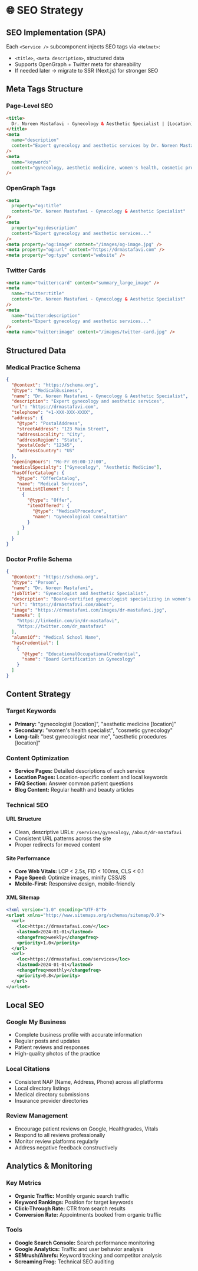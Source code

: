# 🌐 SEO Strategy

## SEO Implementation (SPA)

Each `<Service />` subcomponent injects SEO tags via `<Helmet>`:

- `<title>`, `<meta description>`, structured data
- Supports OpenGraph + Twitter meta for shareability
- If needed later → migrate to SSR (Next.js) for stronger SEO

## Meta Tags Structure

### Page-Level SEO

```html
<title>
  Dr. Noreen Mastafavi - Gynecology & Aesthetic Specialist | [Location]
</title>
<meta
  name="description"
  content="Expert gynecology and aesthetic services by Dr. Noreen Mastafavi. Specializing in women's health, cosmetic procedures, and personalized care."
/>
<meta
  name="keywords"
  content="gynecology, aesthetic medicine, women's health, cosmetic procedures, [location]"
/>
```

### OpenGraph Tags

```html
<meta
  property="og:title"
  content="Dr. Noreen Mastafavi - Gynecology & Aesthetic Specialist"
/>
<meta
  property="og:description"
  content="Expert gynecology and aesthetic services..."
/>
<meta property="og:image" content="/images/og-image.jpg" />
<meta property="og:url" content="https://drmastafavi.com" />
<meta property="og:type" content="website" />
```

### Twitter Cards

```html
<meta name="twitter:card" content="summary_large_image" />
<meta
  name="twitter:title"
  content="Dr. Noreen Mastafavi - Gynecology & Aesthetic Specialist"
/>
<meta
  name="twitter:description"
  content="Expert gynecology and aesthetic services..."
/>
<meta name="twitter:image" content="/images/twitter-card.jpg" />
```

## Structured Data

### Medical Practice Schema

```json
{
  "@context": "https://schema.org",
  "@type": "MedicalBusiness",
  "name": "Dr. Noreen Mastafavi - Gynecology & Aesthetic Specialist",
  "description": "Expert gynecology and aesthetic services",
  "url": "https://drmastafavi.com",
  "telephone": "+1-XXX-XXX-XXXX",
  "address": {
    "@type": "PostalAddress",
    "streetAddress": "123 Main Street",
    "addressLocality": "City",
    "addressRegion": "State",
    "postalCode": "12345",
    "addressCountry": "US"
  },
  "openingHours": "Mo-Fr 09:00-17:00",
  "medicalSpecialty": ["Gynecology", "Aesthetic Medicine"],
  "hasOfferCatalog": {
    "@type": "OfferCatalog",
    "name": "Medical Services",
    "itemListElement": [
      {
        "@type": "Offer",
        "itemOffered": {
          "@type": "MedicalProcedure",
          "name": "Gynecological Consultation"
        }
      }
    ]
  }
}
```

### Doctor Profile Schema

```json
{
  "@context": "https://schema.org",
  "@type": "Person",
  "name": "Dr. Noreen Mastafavi",
  "jobTitle": "Gynecologist and Aesthetic Specialist",
  "description": "Board-certified gynecologist specializing in women's health and aesthetic procedures",
  "url": "https://drmastafavi.com/about",
  "image": "https://drmastafavi.com/images/dr-mastafavi.jpg",
  "sameAs": [
    "https://linkedin.com/in/dr-mastafavi",
    "https://twitter.com/dr_mastafavi"
  ],
  "alumniOf": "Medical School Name",
  "hasCredential": [
    {
      "@type": "EducationalOccupationalCredential",
      "name": "Board Certification in Gynecology"
    }
  ]
}
```

## Content Strategy

### Target Keywords

- **Primary:** "gynecologist [location]", "aesthetic medicine [location]"
- **Secondary:** "women's health specialist", "cosmetic gynecology"
- **Long-tail:** "best gynecologist near me", "aesthetic procedures [location]"

### Content Optimization

- **Service Pages:** Detailed descriptions of each service
- **Location Pages:** Location-specific content and local keywords
- **FAQ Section:** Answer common patient questions
- **Blog Content:** Regular health and beauty articles

### Technical SEO

#### URL Structure

- Clean, descriptive URLs: `/services/gynecology`, `/about/dr-mastafavi`
- Consistent URL patterns across the site
- Proper redirects for moved content

#### Site Performance

- **Core Web Vitals:** LCP < 2.5s, FID < 100ms, CLS < 0.1
- **Page Speed:** Optimize images, minify CSS/JS
- **Mobile-First:** Responsive design, mobile-friendly

#### XML Sitemap

```xml
<?xml version="1.0" encoding="UTF-8"?>
<urlset xmlns="http://www.sitemaps.org/schemas/sitemap/0.9">
  <url>
    <loc>https://drmastafavi.com/</loc>
    <lastmod>2024-01-01</lastmod>
    <changefreq>weekly</changefreq>
    <priority>1.0</priority>
  </url>
  <url>
    <loc>https://drmastafavi.com/services</loc>
    <lastmod>2024-01-01</lastmod>
    <changefreq>monthly</changefreq>
    <priority>0.8</priority>
  </url>
</urlset>
```

## Local SEO

### Google My Business

- Complete business profile with accurate information
- Regular posts and updates
- Patient reviews and responses
- High-quality photos of the practice

### Local Citations

- Consistent NAP (Name, Address, Phone) across all platforms
- Local directory listings
- Medical directory submissions
- Insurance provider directories

### Review Management

- Encourage patient reviews on Google, Healthgrades, Vitals
- Respond to all reviews professionally
- Monitor review platforms regularly
- Address negative feedback constructively

## Analytics & Monitoring

### Key Metrics

- **Organic Traffic:** Monthly organic search traffic
- **Keyword Rankings:** Position for target keywords
- **Click-Through Rate:** CTR from search results
- **Conversion Rate:** Appointments booked from organic traffic

### Tools

- **Google Search Console:** Search performance monitoring
- **Google Analytics:** Traffic and user behavior analysis
- **SEMrush/Ahrefs:** Keyword tracking and competitor analysis
- **Screaming Frog:** Technical SEO auditing
